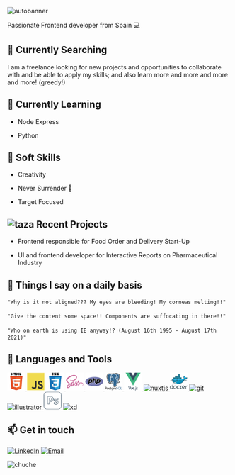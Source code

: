 ![autobanner](https://sugarviri.github.io/assets/autobanner.jpg)

Passionate Frontend developer from Spain 💻  

## 🔭 Currently Searching

I am a freelance looking for new projects and opportunities to collaborate with and be able to apply my skills; and also learn more and more and more and more! (greedy!)


## 🌱 Currently Learning

- Node Express

- Python


## 🚀 Soft Skills

- Creativity

- Never Surrender  💪

- Target Focused


## ![taza](https://sugarviri.github.io/assets/taza.png) Recent Projects

- Frontend responsible for Food Order and Delivery Start-Up

- UI and frontend developer for Interactive Reports on Pharmaceutical  Industry

## :thought_balloon: Things I say on a daily basis

    "Why is it not aligned??? My eyes are bleeding! My corneas melting!!"

    "Give the content some space!! Components are suffocating in there!!"

    "Who on earth is using IE anyway!? (August 16th 1995 - August 17th 2021)"


## :wrench: Languages and Tools

<p align="left"> 
   <a href="https://www.w3.org/html/" target="_blank"> <img src="https://raw.githubusercontent.com/devicons/devicon/master/icons/html5/html5-original-wordmark.svg" alt="html5" width="40" height="40"/> </a> 
 <a href="https://developer.mozilla.org/en-US/docs/Web/JavaScript" target="_blank"> <img src="https://raw.githubusercontent.com/devicons/devicon/master/icons/javascript/javascript-original.svg" alt="javascript" width="40" height="40"/> </a>
 <a href="https://www.w3schools.com/css/" target="_blank"> <img src="https://raw.githubusercontent.com/devicons/devicon/master/icons/css3/css3-original-wordmark.svg" alt="css3" width="40" height="40"/> </a> 
 <a href="https://sass-lang.com" target="_blank"> <img src="https://raw.githubusercontent.com/devicons/devicon/master/icons/sass/sass-original.svg" alt="sass" width="40" height="40"/> </a>
 <a href="https://www.php.net" target="_blank"> <img src="https://raw.githubusercontent.com/devicons/devicon/master/icons/php/php-original.svg" alt="php" width="40" height="40"/> </a>
  <a href="https://www.postgresql.org" target="_blank"> <img src="https://raw.githubusercontent.com/devicons/devicon/master/icons/postgresql/postgresql-original-wordmark.svg" alt="postgresql" width="40" height="40"/> </a>
 <a href="https://vuejs.org/" target="_blank"> <img src="https://raw.githubusercontent.com/devicons/devicon/master/icons/vuejs/vuejs-original-wordmark.svg" alt="vuejs" width="40" height="40"/> </a>
 <a href="https://nuxtjs.org/" target="_blank"> <img src="https://www.vectorlogo.zone/logos/nuxtjs/nuxtjs-icon.svg" alt="nuxtjs" width="40" height="40"/> </a>
  <a href="https://www.docker.com/" target="_blank"> <img src="https://raw.githubusercontent.com/devicons/devicon/master/icons/docker/docker-original-wordmark.svg" alt="docker" width="40" height="40"/> </a>
  <a href="https://git-scm.com/" target="_blank"> <img src="https://www.vectorlogo.zone/logos/git-scm/git-scm-icon.svg" alt="git" width="40" height="40"/> </a> 
  <a href="https://www.adobe.com/in/products/illustrator.html" target="_blank"> <img src="https://www.vectorlogo.zone/logos/adobe_illustrator/adobe_illustrator-icon.svg" alt="illustrator" width="40" height="40"/> </a>
   <a href="https://www.photoshop.com/en" target="_blank"> <img src="https://raw.githubusercontent.com/devicons/devicon/master/icons/photoshop/photoshop-line.svg" alt="photoshop" width="40" height="40"/> </a>
  <a href="https://www.adobe.com/products/xd.html" target="_blank"> <img src="https://cdn.worldvectorlogo.com/logos/adobe-xd.svg" alt="xd" width="40" height="40"/> </a> 
</p>

<!--
![HTML5](https://img.shields.io/badge/-HTML5-%23f89d71?logo=html5&logoColor=white)
![CSS3](https://img.shields.io/badge/-CSS3-%23748074?logo=css3&logoColor=white)
![JavaScript](https://img.shields.io/badge/-JavaScript-%23694640?logo=javascript&logoColor=white)
![Sass](https://img.shields.io/badge/-Sass-%23f89d71?logo=sass&logoColor=white)
![Vue](https://img.shields.io/badge/Vue.js-35495E?logo=vue.js&logoColor=4FC08D)
![PHP](https://img.shields.io/badge/PHP-777BB4?logo=php&logoColor=white)
![Bootstrap](https://img.shields.io/badge/-Bootstrap-%23748074?logo=bootstrap&logoColor=white)
![Tailwind](https://img.shields.io/badge/Tailwind_CSS-38B2AC?logo=tailwind-css&logoColor=white)
![GIT](https://img.shields.io/badge/-Git-%23694640?logo=git&logoColor=white)

:balloon:
:tea:
 :lollipop:
 :candy:
 :cherries:
 :speech_balloon:
  :sparkles:
-->


## 📫 Get in touch 
<a href="https://www.linkedin.com/in/🙂-ana-i-martínez-53614323/" target="_blank"><img alt="LinkedIn" src="https://img.shields.io/badge/-Linkedin-%23694640?logo=linkedin&logoColor=white"></a>
<a href="mailto:anaimmartinez@gmail.com" target="_blank"><img alt="Email" src="https://img.shields.io/badge/-Email-%23694640?logo=gmail&logoColor=white"></a>


![chuche](https://sugarviri.github.io/assets/chuche.png) 


